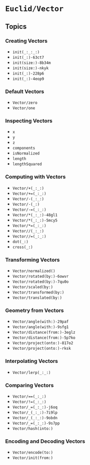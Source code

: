 # ``Euclid/Vector``

## Topics

### Creating Vectors

- ``init(_:_:_:)``
- ``init(_:)-63ct7``
- ``init(size:)-8b34m``
- ``init(size:)-nkyk``
- ``init(_:)-228p6``
- ``init(_:)-4eop9``

### Default Vectors

- ``Vector/zero``
- ``Vector/one``

### Inspecting Vectors

- ``x``
- ``y``
- ``z``
- ``components``
- ``isNormalized``
- ``length``
- ``lengthSquared``

### Computing with Vectors

- ``Vector/+(_:_:)``
- ``Vector/+=(_:_:)``
- ``Vector/-(_:_:)``
- ``Vector/-(_:)``
- ``Vector/-=(_:_:)``
- ``Vector/*(_:_:)-48gl1``
- ``Vector/*(_:_:)-5mcy5``
- ``Vector/*=(_:_:)``
- ``Vector//(_:_:)``
- ``Vector//=(_:_:)``
- ``dot(_:)``
- ``cross(_:)``

### Transforming Vectors

- ``Vector/normalized()``
- ``Vector/rotated(by:)-6owvr``
- ``Vector/rotated(by:)-7qu0o``
- ``Vector/scaled(by:)``
- ``Vector/transformed(by:)``
- ``Vector/translated(by:)``

### Geometry from Vectors

- ``Vector/angle(with:)-29paf``
- ``Vector/angle(with:)-9sfg1``
- ``Vector/distance(from:)-3eglz``
- ``Vector/distance(from:)-5p7ko``
- ``Vector/project(onto:)-817o2``
- ``Vector/project(onto:)-rksk``

### Interpolating Vectors

- ``Vector/lerp(_:_:)``

### Comparing Vectors

- ``Vector/==(_:_:)``
- ``Vector/!=(_:_:)``
- ``Vector/_=(_:_:)-j6oq``
- ``Vector/_(_:_:)-7i9lp``
- ``Vector/_(_:_:)-9obdn``
- ``Vector/_=(_:_:)-9s7pp``
- ``Vector/hash(into:)``

### Encoding and Decoding Vectors

- ``Vector/encode(to:)``
- ``Vector/init(from:)``
